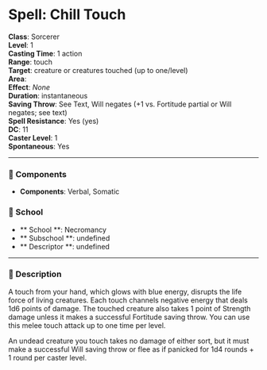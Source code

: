 
# Spell: Chill Touch
**Class**: Sorcerer  
**Level**: 1  
**Casting Time**: 1 action  
**Range**: touch  
**Target**: creature or creatures touched (up to one/level)  
**Area**:   
**Effect**: _None_  
**Duration**: instantaneous  
**Saving Throw**: See Text, Will negates (+1 vs. Fortitude partial or Will negates; see text)  
**Spell Resistance**: Yes (yes)  
**DC**: 11  
**Caster Level**: 1  
**Spontaneous**: Yes

---

### 🔮 Components
- **Components**: Verbal, Somatic

### 🏫 School
- ** School **: Necromancy
- ** Subschool **: undefined
- ** Descriptor **: undefined
---

### 📜 Description
A touch from your hand, which glows with blue energy, disrupts the life force of living creatures. Each touch channels negative energy that deals 1d6 points of damage. The touched creature also takes 1 point of Strength damage unless it makes a successful Fortitude saving throw. You can use this melee touch attack up to one time per level.

An undead creature you touch takes no damage of either sort, but it must make a successful Will saving throw or flee as if panicked for 1d4 rounds + 1 round per caster level.
